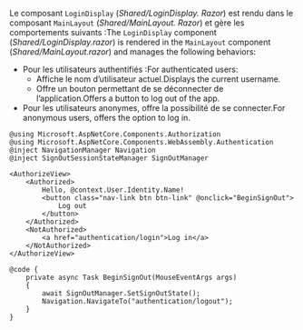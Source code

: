 <span data-ttu-id="fdc84-101">Le composant `LoginDisplay` (*Shared/LoginDisplay. Razor*) est rendu dans le composant `MainLayout` (*Shared/MainLayout. Razor*) et gère les comportements suivants :</span><span class="sxs-lookup"><span data-stu-id="fdc84-101">The `LoginDisplay` component (*Shared/LoginDisplay.razor*) is rendered in the `MainLayout` component (*Shared/MainLayout.razor*) and manages the following behaviors:</span></span>

* <span data-ttu-id="fdc84-102">Pour les utilisateurs authentifiés :</span><span class="sxs-lookup"><span data-stu-id="fdc84-102">For authenticated users:</span></span>
  * <span data-ttu-id="fdc84-103">Affiche le nom d’utilisateur actuel.</span><span class="sxs-lookup"><span data-stu-id="fdc84-103">Displays the current username.</span></span>
  * <span data-ttu-id="fdc84-104">Offre un bouton permettant de se déconnecter de l’application.</span><span class="sxs-lookup"><span data-stu-id="fdc84-104">Offers a button to log out of the app.</span></span>
* <span data-ttu-id="fdc84-105">Pour les utilisateurs anonymes, offre la possibilité de se connecter.</span><span class="sxs-lookup"><span data-stu-id="fdc84-105">For anonymous users, offers the option to log in.</span></span>

```razor
@using Microsoft.AspNetCore.Components.Authorization
@using Microsoft.AspNetCore.Components.WebAssembly.Authentication
@inject NavigationManager Navigation
@inject SignOutSessionStateManager SignOutManager

<AuthorizeView>
    <Authorized>
        Hello, @context.User.Identity.Name!
        <button class="nav-link btn btn-link" @onclick="BeginSignOut">
            Log out
        </button>
    </Authorized>
    <NotAuthorized>
        <a href="authentication/login">Log in</a>
    </NotAuthorized>
</AuthorizeView>

@code {
    private async Task BeginSignOut(MouseEventArgs args)
    {
        await SignOutManager.SetSignOutState();
        Navigation.NavigateTo("authentication/logout");
    }
}
```

